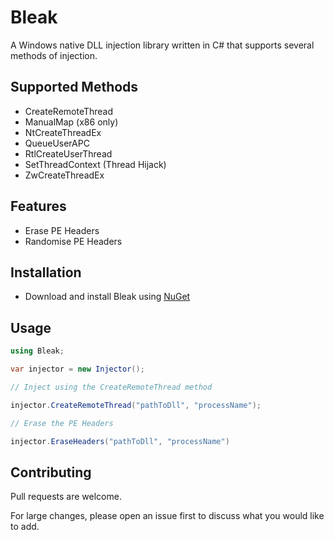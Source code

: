 # Bleak

A Windows native DLL injection library written in C# that supports several methods of injection.

## Supported Methods

* CreateRemoteThread
* ManualMap (x86 only)
* NtCreateThreadEx
* QueueUserAPC
* RtlCreateUserThread
* SetThreadContext (Thread Hijack)
* ZwCreateThreadEx

## Features

* Erase PE Headers
* Randomise PE Headers

## Installation

* Download and install Bleak using [NuGet](https://www.nuget.org/packages/Bleak/1.0.0)

## Usage

```csharp
using Bleak;

var injector = new Injector();

// Inject using the CreateRemoteThread method

injector.CreateRemoteThread("pathToDll", "processName");

// Erase the PE Headers

injector.EraseHeaders("pathToDll", "processName")
```

## Contributing
Pull requests are welcome. 

For large changes, please open an issue first to discuss what you would like to add.
